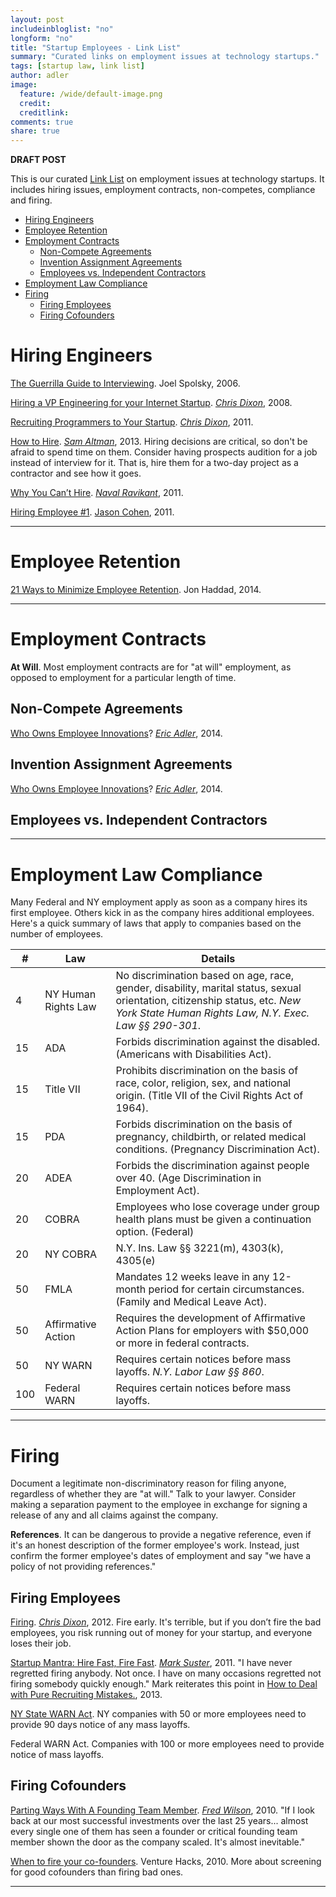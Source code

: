 ```yaml
---
layout: post
includeinbloglist: "no"
longform: "no"
title: "Startup Employees - Link List"
summary: "Curated links on employment issues at technology startups."
tags: [startup law, link list]
author: adler
image:
  feature: /wide/default-image.png
  credit:
  creditlink:
comments: true
share: true
---
```


**DRAFT POST**

<p class="big-text">This is our curated <a href="/tags/#link+list">Link List</a> on employment issues at technology startups. It includes hiring issues, employment contracts, non-competes, compliance and firing.</p> 

<div class="toc">
<ul>
<li><a href="#hiring-engineers">Hiring Engineers</a></li>
<li><a href="#employee-retention">Employee Retention</a></li>
<li><a href="#employment-contracts">Employment Contracts</a><ul>
<li><a href="#non-compete-agreements">Non-Compete Agreements</a></li>
<li><a href="#invention-assignment-agreements">Invention Assignment Agreements</a></li>
<li><a href="#employees-vs-independent-contractors">Employees vs. Independent Contractors</a></li>
</ul>
</li>
<li><a href="#employment-law-compliance">Employment Law Compliance</a></li>
<li><a href="#firing">Firing</a><ul>
<li><a href="#firing-employees">Firing Employees</a></li>
<li><a href="#firing-cofounders">Firing Cofounders</a></li>
</ul>
</li>
</ul>
</div>


# Hiring Engineers


[The Guerrilla Guide to Interviewing](http://www.joelonsoftware.com/articles/GuerrillaInterviewing3.html). Joel Spolsky, 2006. 

[Hiring a VP Engineering for your Internet Startup](http://cdixon.org/2008/04/17/what-to-look-for-in-hiring-a-vp-engineering-for-your-internet-startup/). [*Chris Dixon*](https://twitter.com/cdixon), 2008. 

[Recruiting Programmers to Your Startup](http://cdixon.org/2011/12/29/recruiting-programmers-to-your-startup/). [*Chris Dixon*](https://twitter.com/cdixon), 2011. 

[How to Hire](http://blog.samaltman.com/how-to-hire).  [*Sam Altman*](https://twitter.com/sama), 2013. Hiring decisions are critical, so don't be afraid to spend time on them. Consider having prospects audition for a job instead of interview for it. That is, hire them for a two-day project as a contractor and see how it goes. 

[Why You Can’t Hire](http://startupboy.com/2011/12/13/why-you-cant-hire/). [*Naval Ravikant*](https://twitter.com/naval), 2011. 

[Hiring Employee #1](http://blog.asmartbear.com/startup-hiring-advice.html). [Jason Cohen](), 2011. 

- - - 

# Employee Retention

[21 Ways to Minimize Employee Retention](http://rustyrazorblade.com/2014/09/21-ways-to-minimize-employee-retention/). Jon Haddad, 2014. 

- - - 

# Employment Contracts

**At Will**. Most employment contracts are for "at will" employment, as opposed to employment for a particular length of time. 

## Non-Compete Agreements

[Who Owns Employee Innovations](/employee-inventions/#non-compete-agreements)? [*Eric Adler*](http://www.twitter/teachingaway), 2014. 

## Invention Assignment Agreements

[Who Owns Employee Innovations](/employee-inventions/)? [*Eric Adler*](http://www.twitter/teachingaway), 2014. 

## Employees vs. Independent Contractors 

- - - 

# Employment Law Compliance

Many Federal and NY employment apply as soon as a company hires its first employee. Others kick in as the company hires additional employees. Here's a quick summary of laws that apply to companies based on the number of employees.  

\# | Law | Details
| -- | -- | --| 
4 | NY Human Rights Law | No discrimination based on age, race, gender, disability, marital status, sexual orientation, citizenship status, etc. *New York State Human Rights Law, N.Y. Exec. Law §§ 290-301*. 
15 | ADA | Forbids discrimination against the disabled. (Americans with Disabilities Act). 
15 | Title VII | Prohibits discrimination on the basis of race, color, religion, sex, and national origin. (Title VII of the Civil Rights Act of 1964).
15 | PDA | Forbids discrimination on the basis of pregnancy, childbirth, or related medical conditions. (Pregnancy Discrimination Act).
20 | ADEA | Forbids the discrimination against people over 40. (Age Discrimination in Employment Act). 
20 | COBRA | Employees who lose coverage under group health plans must be given a continuation option. (Federal)
20 | NY COBRA | N.Y. Ins. Law §§ 3221(m), 4303(k), 4305(e)
50 | FMLA | Mandates 12 weeks leave in any 12-month period for certain circumstances. (Family and Medical Leave Act). 
50 | Affirmative Action | Requires the development of Affirmative Action Plans for employers with $50,000 or more in federal contracts.
50 | NY WARN | Requires certain notices before mass layoffs. *N.Y. Labor Law §§ 860*.
100 | Federal WARN | Requires certain notices before mass layoffs. 



- - - 

# Firing 

Document a legitimate non-discriminatory reason for filing anyone, regardless of whether they are "at will." Talk to your lawyer. Consider making a separation payment to the employee in exchange for signing a release of any and all claims against the company. 

**References**. It can be dangerous to provide a negative reference, even if it's an honest description of the former employee's work. Instead, just confirm the former employee's dates of employment and say "we have a policy of not providing references." 


## Firing Employees 

[Firing](http://cdixon.org/2012/06/20/firing/). [*Chris Dixon*](https://twitter.com/cdixon), 2012. Fire early. It's terrible, but if you don’t fire the bad employees, you risk running out of money for your startup, and everyone loses their job.  

[Startup Mantra: Hire Fast, Fire Fast](http://www.bothsidesofthetable.com/2011/05/26/startup-mantra-hire-fast-fire-fast/). [*Mark Suster*](https://twitter.com/msuster), 2011. "I have never regretted firing anybody. Not once. I have on many occasions regretted not firing somebody quickly enough." Mark reiterates this point in [How to Deal with Pure Recruiting Mistakes.](http://www.bothsidesofthetable.com/2013/11/27/how-to-deal-with-pure-recruiting-mistakes/), 2013.

[NY State WARN Act](http://labor.ny.gov/workforcenypartners/warn/warnportal.shtm).  NY companies with 50 or more employees need to provide 90 days notice of any mass layoffs. 

Federal WARN Act. Companies with 100 or more employees need to provide notice of mass layoffs. 

## Firing Cofounders

[Parting Ways With A Founding Team Member](http://avc.com/2010/06/parting-ways-with-a-founding-team-member/). [*Fred Wilson*](https://twitter.com/fredwilson), 2010. "If I look back at our most successful investments over the last 25 years... almost every single one of them has seen a founder or critical founding team member shown the door as the company scaled. It's almost inevitable."

[When to fire your co-founders](http://venturehacks.com/articles/fire-co-founders). Venture Hacks, 2010. More about screening for good cofounders than firing bad ones. 

 
- - - 

